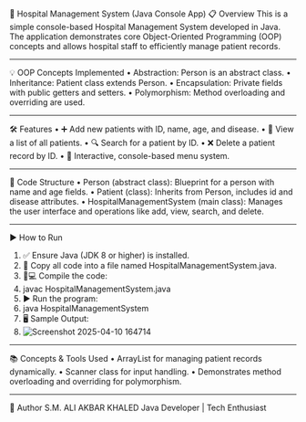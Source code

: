 
🏥 Hospital Management System (Java Console App)
📋 Overview
This is a simple console-based Hospital Management System developed in Java. The application demonstrates core Object-Oriented Programming (OOP) concepts and allows hospital staff to efficiently manage patient records.
________________________________________
💡 OOP Concepts Implemented
•	Abstraction: Person is an abstract class.
•	Inheritance: Patient class extends Person.
•	Encapsulation: Private fields with public getters and setters.
•	Polymorphism: Method overloading and overriding are used.
________________________________________
🛠️ Features
•	➕ Add new patients with ID, name, age, and disease.
•	📃 View a list of all patients.
•	🔍 Search for a patient by ID.
•	❌ Delete a patient record by ID.
•	🧭 Interactive, console-based menu system.
________________________________________
🧱 Code Structure
•	Person (abstract class):
Blueprint for a person with name and age fields.
•	Patient (class):
Inherits from Person, includes id and disease attributes.
•	HospitalManagementSystem (main class):
Manages the user interface and operations like add, view, search, and delete.
________________________________________
▶️ How to Run
1.	✅ Ensure Java (JDK 8 or higher) is installed.
2.	📄 Copy all code into a file named HospitalManagementSystem.java.
3.	🧑💻 Compile the code:
4.	javac HospitalManagementSystem.java
5.	▶ Run the program:
6.	java HospitalManagementSystem
7.	🖥️ Sample Output:
8.	![Screenshot 2025-04-10 164714](https://github.com/user-attachments/assets/b7455314-164c-4c85-8208-75b4a232895c)
________________________________________
📚 Concepts & Tools Used
•	ArrayList for managing patient records dynamically.
•	Scanner class for input handling.
•	Demonstrates method overloading and overriding for polymorphism.
________________________________________
👤 Author
S.M. ALI AKBAR KHALED
Java Developer | Tech Enthusiast

